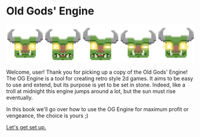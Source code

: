 # Old Gods' Engine

![goblin hero](./img/logo.png)

Welcome, user! Thank you for picking up a copy of the Old Gods' Engine! The OG
Engine is a tool for creating retro style 2d games. It aims to be easy to use and
extend, but its purpose is yet to be set in stone. Indeed, like a troll at
midnight this engine jumps around a lot, but the sun must rise eventually.

In this book we'll go over how to use the OG Engine for maximum profit or
vengeance, the choice is yours ;)

[Let's get set up.](./setup.html)
